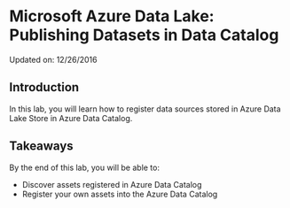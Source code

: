 # Microsoft Azure Data Lake: Publishing Datasets in Data Catalog
Updated on: 12/26/2016
## Introduction
In this lab, you will learn how to register data sources stored in Azure Data Lake Store in Azure Data Catalog.
## Takeaways
By the end of this lab, you will be able to:
* Discover assets registered in Azure Data Catalog
* Register your own assets into the Azure Data Catalog
